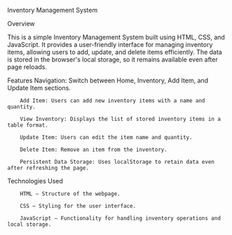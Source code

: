 Inventory Management System

Overview

This is a simple Inventory Management System built using HTML, CSS, and JavaScript. It provides a user-friendly interface for managing inventory items, allowing users to add, update, and delete items efficiently. The data is stored in the browser's local storage, so it remains available even after page reloads.

Features
        Navigation: Switch between Home, Inventory, Add Item, and Update Item sections.
        
        Add Item: Users can add new inventory items with a name and quantity.
        
        View Inventory: Displays the list of stored inventory items in a table format.
        
        Update Item: Users can edit the item name and quantity.
        
        Delete Item: Remove an item from the inventory.
        
        Persistent Data Storage: Uses localStorage to retain data even after refreshing the page.

Technologies Used
        
        HTML – Structure of the webpage.
        
        CSS – Styling for the user interface.
        
        JavaScript – Functionality for handling inventory operations and local storage.
